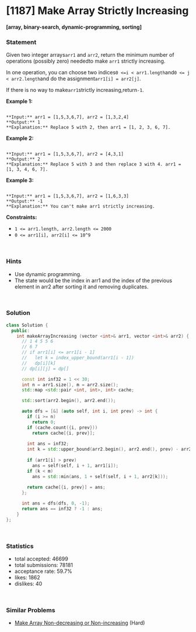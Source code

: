 # [1187] Make Array Strictly Increasing

**[array, binary-search, dynamic-programming, sorting]**

### Statement

Given two integer arrays`arr1` and `arr2`, return the minimum number of operations (possibly zero) neededto make `arr1` strictly increasing.

In one operation, you can choose two indices`0 <=i < arr1.length`and`0 <= j < arr2.length`and do the assignment`arr1[i] = arr2[j]`.

If there is no way to make`arr1`strictly increasing,return`-1`.


**Example 1:**

```

**Input:** arr1 = [1,5,3,6,7], arr2 = [1,3,2,4]
**Output:** 1
**Explanation:** Replace 5 with 2, then arr1 = [1, 2, 3, 6, 7].

```

**Example 2:**

```

**Input:** arr1 = [1,5,3,6,7], arr2 = [4,3,1]
**Output:** 2
**Explanation:** Replace 5 with 3 and then replace 3 with 4. arr1 = [1, 3, 4, 6, 7].

```

**Example 3:**

```

**Input:** arr1 = [1,5,3,6,7], arr2 = [1,6,3,3]
**Output:** -1
**Explanation:** You can't make arr1 strictly increasing.
```

**Constraints:**
* `1 <= arr1.length, arr2.length <= 2000`
* `0 <= arr1[i], arr2[i] <= 10^9`




<br />

### Hints

- Use dynamic programming.
- The state would be the index in arr1 and the index of the previous element in arr2 after sorting it and removing duplicates.

<br />

### Solution

```cpp
class Solution {
  public:
    int makeArrayIncreasing (vector <int>& arr1, vector <int>& arr2) {
      // 1 4 5 5 6
      // 6 7
      // if arr1[i] <= arr1[i - 1]
      //   let k = index_upper_bound(arr1[i - 1])
      //   dp[i][k]
      // dp[i][j] = dp[]

      const int inf32 = 1 << 30;
      int n = arr1.size(), m = arr2.size();
      std::map <std::pair <int, int>, int> cache;

      std::sort(arr2.begin(), arr2.end());

      auto dfs = [&] (auto self, int i, int prev) -> int {
        if (i >= n)
          return 0;
        if (cache.count({i, prev}))
          return cache[{i, prev}];
        
        int ans = inf32;
        int k = std::upper_bound(arr2.begin(), arr2.end(), prev) - arr2.begin();
        
        if (arr1[i] > prev)
          ans = self(self, i + 1, arr1[i]);
        if (k < m)
          ans = std::min(ans, 1 + self(self, i + 1, arr2[k]));
        
        return cache[{i, prev}] = ans;
      };

      int ans = dfs(dfs, 0, -1);
      return ans == inf32 ? -1 : ans;
    }
};
```

<br />

### Statistics

- total accepted: 46699
- total submissions: 78181
- acceptance rate: 59.7%
- likes: 1862
- dislikes: 40

<br />

### Similar Problems

- [Make Array Non-decreasing or Non-increasing](https://leetcode.com/problems/make-array-non-decreasing-or-non-increasing) (Hard)
